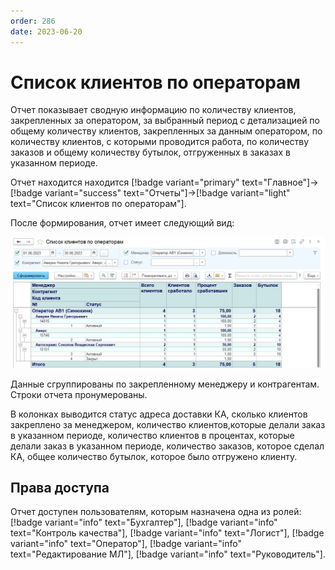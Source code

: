 ```yaml
---
order: 286
date: 2023-06-20
---
```

# Список клиентов по операторам

Отчет показывает сводную информацию по количеству клиентов, закрепленных за оператором, за выбранный период с детализацией по общему количеству клиентов, закрепленных за данным оператором, по количеству клиентов, с которыми проводится работа, по количеству заказов и общему количеству бутылок, отгруженных в заказах в указанном периоде.

Отчет находится находится [!badge variant="primary" text="Главное"]->[!badge variant="success" text="Отчеты"]->[!badge variant="light" text="Список клиентов по операторам"].

После формирования, отчет имеет следующий вид:

![Список клиентов по операторам](/images/Отчет_список_клиентов_по_операторам.jpg)

Данные сгруппированы по закрепленному менеджеру и контрагентам. Строки отчета пронумерованы.

В колонках выводится статус адреса доставки КА, сколько клиентов закреплено за менеджером, количество клиентов,которые делали заказ в указанном периоде, количество клиентов в процентах, которые делали заказ в указанном периоде, количество заказов, которое сделал КА, общее количество бутылок, которое было отгружено клиенту.

## Права доступа

Отчет доступен пользователям, которым назначена одна из ролей: [!badge variant="info" text="Бухгалтер"], [!badge variant="info" text="Контроль качества"], [!badge variant="info" text="Логист"], [!badge variant="info" text="Оператор"], [!badge variant="info" text="Редактирование МЛ"], [!badge variant="info" text="Руководитель"].
